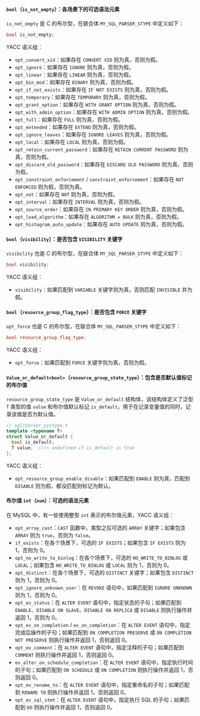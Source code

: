 #### `bool`（`is_not_empty`）：各场景下的可选语法元素

`is_not_empty` 是 C 的布尔型，在联合体 `MY_SQL_PARSER_STYPE` 中定义如下：

```C++
bool is_not_empty;
```

YACC 语义组：

- `opt_convert_xid`：如果存在 `CONVERT XID` 则为真，否则为假。
- `opt_ignore`：如果存在 `IGNORE` 则为真，否则为假。
- `opt_linear`：如果存在 `LINEAR` 则为真，否则为假。
- `opt_bin_mod`：如果存在 `BINARY` 则为真，否则为假。
- `opt_if_not_exists`：如果存在 `IF NOT EXISTS` 则为真，否则为假。
- `opt_temporary`：如果存在 `TEMPORARY` 则为真，否则为假。
- `opt_grant_option`：如果存在 `WITH GRANT OPTION` 则为真，否则为假。
- `opt_with_admin_option`：如果存在 `WITH ADMIN OPTION` 则为真，否则为假。
- `opt_full`：如果存在 `FULL` 则为真，否则为假。
- `opt_extended`：如果存在 `EXTEND` 则为真，否则为假。
- `opt_ignore_leaves`：如果存在 `IGNORE LEAVES` 则为真，否则为假。
- `opt_local`：如果存在 `LOCAL` 则为真，否则为假。
- `opt_retain_current_password`：如果存在 `RETAIN CURRENT PASSWORD` 则为真，否则为假。
- `opt_discard_old_password`：如果存在 `DISCARD OLD PASSWORD` 则为真，否则为假。
- `opt_constraint_enforcement` / `constraint_enforcement`：如果存在 `NOT ENFORCED` 则为假，否则为真。
- `opt_not`：如果存在 `NOT` 则为真，否则为假。
- `opt_interval`：如果存在 `INTERVAL` 则为真，否则为假。
- `opt_source_order`：如果存在 `IN PRIMARY KEY ORDER` 则为真，否则为假。
- `opt_load_algorithm`：如果存在 `ALGORITHM = BULK` 则为真，否则为假。
- `opt_histogram_auto_update`：如果存在 `AUTO UPDATE` 则为真，否则为假。

#### `bool`（`visibility`）：是否包含 `VISIBILITY` 关键字

`visibility` 也是 C 的布尔型，在联合体 `MY_SQL_PARSER_STYPE` 中定义如下：

```C++
bool visibility;
```

YACC 语义组：

- `visibility`：如果匹配到 `VARIABLE` 关键字则为真，否则匹配 `INVISIBLE` 并为假。

#### `bool`（`resource_group_flag_type`）：是否包含 `FORCE` 关键字

`opt_force` 也是 C 的布尔型，在联合体 `MY_SQL_PARSER_STYPE` 中定义如下：

```C++
bool resource_group_flag_type;
```

YACC 语义组：

- `opt_force`：如果匹配到 `FORCE` 关键字则为真，否则为假。

#### `Value_or_default<bool>`（`resource_group_state_type`）：包含是否默认值标记的布尔值

`resource_group_state_type` 是 `Value_or_default` 结构体，该结构体定义了泛型 `T` 类型的值 `value` 和布尔值默认标记 `is_default`，用于在记录变量值的同时，记录该值是否为默认值。

```C++
// sql/parser_yystype.h
template <typename T>
struct Value_or_default {
  bool is_default;
  T value;  ///< undefined if is_default is true
};
```

YACC 语义组：

- `opt_resource_group_enable_disable`：如果匹配到 `ENABLE` 则为真，匹配到 `DISABLE` 则为假，都没匹配则标记为默认。

#### 布尔值 `int`（`num`）：可选的语法元素

在 MySQL 中，有一些使用整型 `int` 表示的布尔值元素，YACC 语义组：

- `opt_array_cast`：`CAST` 函数中，类型之后可选的 `ARRAY` 关键字；如果包含 `ARRAY` 则为 `true`，否则为 `false`。
- `if_exists`：在各个场景下，可选的 `IF EXISTS`；如果包含 `IF EXISTS` 则为 1，否则为 0。
- `opt_no_write_to_binlog`：在各个场景下，可选的 `NO_WRITE_TO_BINLOG` 或 `LOCAL`；如果包含 `NO_WRITE_TO_BINLOG` 或 `LOCAL` 则为 1，否则为 0。
- `opt_distinct`：在各个场景下，可选的 `DISTINCT` 关键字；如果包含 `DISTINCT` 则为 1，否则为 0。
- `opt_ignore_unknown_user`：在 `REVOKE` 语句中，如果匹配到 `IGNORE UNKNOWN` 则为 1，否则为 0。
- `opt_ev_status`：在 `ALTER EVENT` 语句中，指定状态的子句；如果匹配到 `ENABLE`、`DISABLE ON SLAVE`、`DISABLE ON REPLICA` 或 `DISABLE` 则执行操作并返回 1，否则为 0。
- `opt_ev_on_completion` / `ev_on_completion`：在 `ALTER EVENT` 语句中，指定完成后操作的子句；如果匹配到 `ON COMPLETION PRESERVE` 或 `ON COMPLETION NOT PRESERVE` 则执行操作并返回 1，否则返回 0。
- `opt_ev_comment`：在 `ALTER EVENT` 语句中，指定注释的子句；如果匹配到 `COMMENT` 则执行操作并返回 1，否则返回 0。
- `ev_alter_on_schedule_completion`：在 `ALTER EVENT` 语句中，指定执行时间的子句；如果匹配到 `ON SCHEDULE` 或 `ON COMPLETION` 则执行操作并返回 1，否则返回 0。
- `opt_ev_rename_to`：在 `ALTER EVENT` 语句中，指定重命名的子句；如果匹配到 `RENAME TO` 则执行操作并返回 1，否则返回 0。
- `opt_ev_sql_stmt`：在 `ALTER EVENT` 语句中，指定执行 SQL 的子句；如果匹配到 `DO` 则执行操作并返回 1，否则返回 0。



